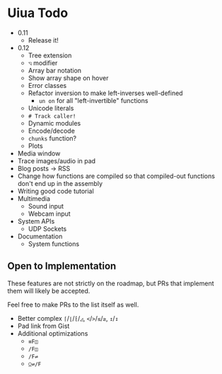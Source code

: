 # Uiua Todo

- 0.11
  - Release it!
- 0.12
  - Tree extension
  - `◹` modifier
  - Array bar notation
  - Show array shape on hover
  - Error classes
  - Refactor inversion to make left-inverses well-defined
    - `un on` for all "left-invertible" functions
  - Unicode literals
  - `# Track caller!`
  - Dynamic modules
  - Encode/decode
  - `chunks` function?
  - Plots
- Media window
- Trace images/audio in pad
- Blog posts -> RSS
- Change how functions are compiled so that compiled-out functions don't end up in the assembly
- Writing good code tutorial
- Multimedia
  - Sound input
  - Webcam input
- System APIs
  - UDP Sockets
- Documentation
  - System functions

## Open to Implementation

These features are not strictly on the roadmap, but PRs that implement them will likely be accepted.

Feel free to make PRs to the list itself as well.

- Better complex `⌈`/`⌊`/`⁅`/`◿`, `<`/`>`/`≤`/`≥`, `↥`/`↧`
- Pad link from Gist
- Additional optimizations
  - `≡F◫`
  - `/F◫`
  - `/F⇌`
  - `⍜⇌/F`

